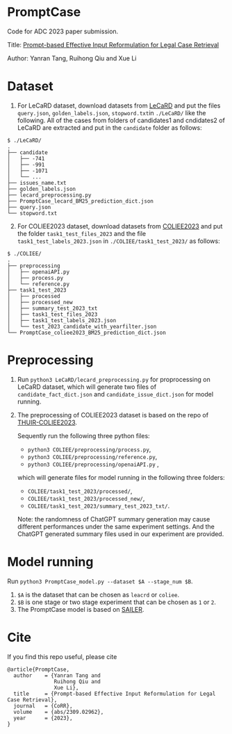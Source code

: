 # PromptCase
Code for ADC 2023 paper submission.

Title: [Prompt-based Effective Input Reformulation for Legal Case Retrieval](https://arxiv.org/abs/2309.02962)

Author: Yanran Tang, Ruihong Qiu and Xue Li

# Dataset
1. For LeCaRD dataset, download datasets from [LeCaRD](https://github.com/myx666/LeCaRD) and put the files `query.json`, `golden_labels.json`, `stopword.txt`in `./LeCaRD/` like the following. All of the cases from folders of candidates1 and cndidates2 of LeCaRD are extracted and put in the `candidate` folder as follows:

```
$ ./LeCaRD/
.
├── candidate
│   ├── -741
│   ├── -991
│   ├── -1071
│   └── ...
├── issues_name.txt
├── golden_labels.json
├── lecard_preprocessing.py
├── PromptCase_lecard_BM25_prediction_dict.json
├── query.json
└── stopword.txt
```
2. For COLIEE2023 dataset, download datasets from [COLIEE2023](https://sites.ualberta.ca/~rabelo/COLIEE2023/) and put the folder `task1_test_files_2023` and the file `task1_test_labels_2023.json` in `./COLIEE/task1_test_2023/` as follows:

```
$ ./COLIEE/
.
├── preprocessing
│   ├── openaiAPI.py
│   ├── process.py
│   └── reference.py
├── task1_test_2023
│   ├── processed
│   ├── processed_new
│   ├── summary_test_2023_txt
│   ├── task1_test_files_2023
│   ├── task1_test_labels_2023.json
│   └── test_2023_candidate_with_yearfilter.json
└── PromptCase_coliee2023_BM25_prediction_dict.json
```

# Preprocessing
1. Run `python3 LeCaRD/lecard_preprocessing.py` for proprocessing on LeCaRD dataset, which will generate two files of `candidate_fact_dict.json` and `candidate_issue_dict.json` for model running. 

2. The preprocessing of COLIEE2023 dataset is based on the repo of [THUIR-COLIEE2023](https://github.com/CSHaitao/THUIR-COLIEE2023). 

   Sequently run the following three python files:
   - `python3 COLIEE/preprocessing/process.py`,
   - `python3 COLIEE/preprocessing/reference.py`, 
   - `python3 COLIEE/preprocessing/openaiAPI.py` , 
   
   which will generate files for model running in the following three folders:
   - `COLIEE/task1_test_2023/processed/`, 
   - `COLIEE/task1_test_2023/processed_new/`, 
   - `COLIEE/task1_test_2023/summary_test_2023_txt/`. 
   
   Note: the randomness of ChatGPT summary generation may cause different performances under the same experiment settings. And the ChatGPT generated summary files used in our experiment are provided.

# Model running
Run `python3 PromptCase_model.py --dataset $A --stage_num $B`.

1. `$A` is the dataset that can be chosen as `leacrd` or `coliee`.
2. `$B` is one stage or two stage experiment that can be chosen as `1` or `2`.
3. The PromptCase model is based on [SAILER](https://github.com/CSHaitao/SAILER/).

# Cite
If you find this repo useful, please cite
```
@article{PromptCase,
  author    = {Yanran Tang and 
               Ruihong Qiu and 
               Xue Li},
  title     = {Prompt-based Effective Input Reformulation for Legal Case Retrieval},
  journal   = {CoRR},
  volume    = {abs/2309.02962},
  year      = {2023},
}
```